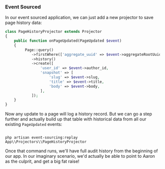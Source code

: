 ### Event Sourced

In our event sourced application, we can just add a new projector to save
page history data:

```php
class PageHistoryProjector extends Projector
{
	public function onPageUpdated(PageUpdated $event)
	{
	     Page::query()
	        ->firstWhere(['aggregate_uuid' => $event->aggregateRootUuid()])
	        ->history()
	        ->create([
	            'user_id' => $event->author_id,
                'snapshot' => [
                    'slug' => $event->slug,
                    'title' => $event->title,
                    'body' => $event->body,
                ],
            ]);
	}
}
```

Now any update to a page will log a history record. But we can go a step further 
and actually build up that table with historical data from all our existing 
`PageUpdated` events:

```shell

php artisan event-sourcing:replay App\\Projectors\\PageHistoryProjector

```

Once that command runs, we'll have full audit history from the beginning of
our app. In our imaginary scenario, we'd actually be able to point to Aaron
as the culprit, and get a big fat raise!

